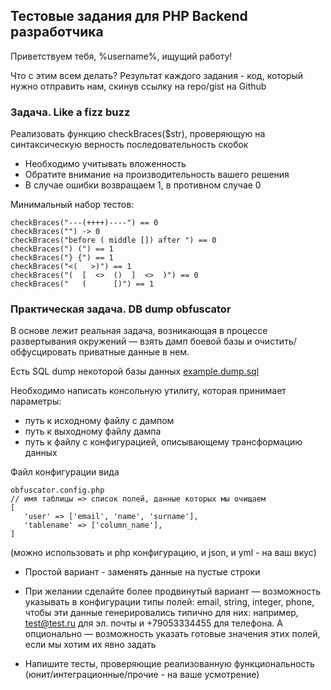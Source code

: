 ## Тестовые задания для PHP Backend разработчика

Приветствуем тебя, %username%, ищущий работу!

Что с этим всем делать?
Результат каждого задания - код, который нужно отправить нам, скинув ссылку на repo/gist на Github


### Задача. Like a fizz buzz

Реализовать функцию checkBraces($str), проверяющую на синтаксическую верность последовательность скобок

- Необходимо учитывать вложенность
- Обратите внимание на производительность вашего решения
- В случае ошибки возвращаем 1, в противном случае 0

Минимальный набор тестов:

```
checkBraces("---(++++)----") == 0
checkBraces("") -> 0
checkBraces("before ( middle []) after ") == 0
checkBraces(") (") == 1
checkBraces("} {") == 1
checkBraces("<(   >)") == 1
checkBraces("(  [  <>  ()  ]  <>  )") == 0
checkBraces("   (      [)") == 1
```


### Практическая задача. DB dump obfuscator

В основе лежит реальная задача, возникающая в процессе развертывания окружений — взять дамп боевой базы и очистить/обфусцировать приватные данные в нем.
 
Есть SQL dump некоторой базы данных [example.dump.sql](example.dump.sql)

Необходимо написать консольную утилиту, которая принимает параметры:
- путь к исходному файлу с дампом
- путь к выходному файлу дампа
- путь к файлу с конфигурацией, описывающему трансформацию данных

Файл конфигурации вида
```
obfuscator.config.php
// имя таблицы => список полей, данные которых мы очищаем
[
   'user' => ['email', 'name', 'surname'],
   'tablename' => ['column_name'],
]
```
(можно использовать и php конфигурацию, и json, и yml - на ваш вкус)

- Простой вариант - заменять данные на пустые строки

- При желании сделайте более продвинутый вариант — возможность указывать в конфигурации типы полей: email, string, integer, phone, чтобы эти данные генерировались типично для них: например, test@test.ru для эл. почты и +79053334455 для телефона. А опционально — возможность указать готовые значения этих полей, если мы хотим их явно задать

- Напишите тесты, проверяющие реализованную функциональность (юнит/интеграционные/прочие - на ваше усмотрение)

